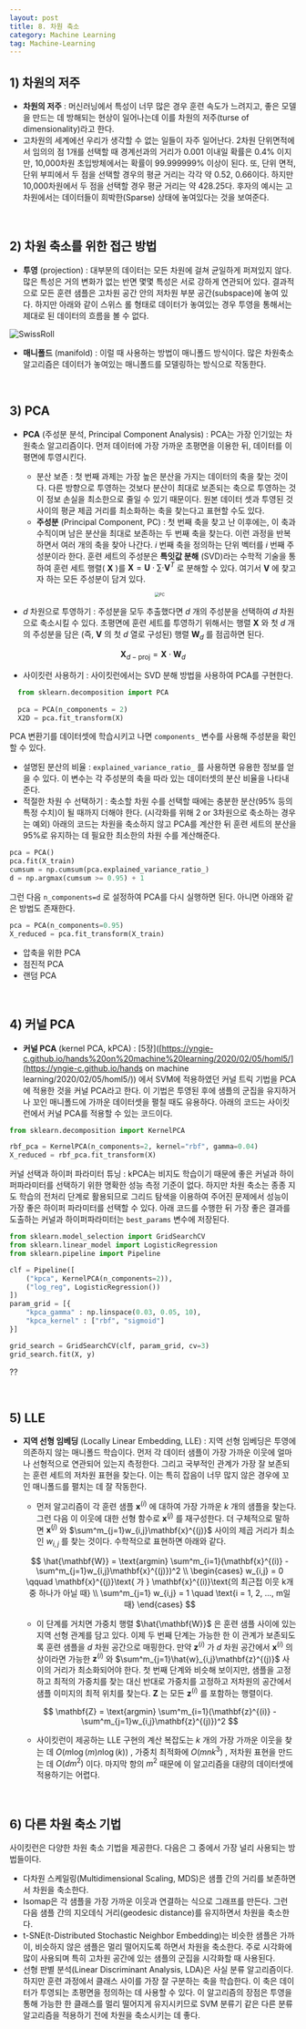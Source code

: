 ```yaml
---
layout: post
title: 8. 차원 축소
category: Machine Learning
tag: Machine-Learning
---
```






## 1) 차원의 저주

- **차원의 저주** : 머신러닝에서 특성이 너무 많은 경우 훈련 속도가 느려지고, 좋은 모델을 만드는 데 방해되는 현상이 일어나는데 이를 차원의 저주(turse of dimensionality)라고 한다.
- 고차원의 세계에선 우리가 생각할 수 없는 일들이 자주 일어난다. 2차원 단위면적에서 임의의 점 1개를 선택할 때 경계선과의 거리가 0.001 이내일 확률은 0.4% 이지만, 10,000차원 초입방체에서는 확률이 99.999999% 이상이 된다. 또, 단위 면적, 단위 부피에서 두 점을 선택할 경우의 평균 거리는 각각 약 0.52, 0.66이다. 하지만 10,000차원에서 두 점을 선택할 경우 평균 거리는 약 428.25다. 후자의 예시는 고차원에서는 데이터들이 희박한(Sparse) 상태에 놓여있다는 것을 보여준다. 

<br/>

## 2) 차원 축소를 위한 접근 방법

- **투영** (projection) : 대부분의 데이터는 모든 차원에 걸쳐 균일하게 퍼져있지 않다. 많은 특성은 거의 변화가 없는 반면 몇몇 특성은 서로 강하게 연관되어 있다. 결과적으로 모든 훈련 샘플은 고차원 공간 안의 저차원 부분 공간(subspace)에 놓여 있다. 하지만 아래와 같이 스위스 롤 형태로 데이터가 놓여있는 경우 투영을 통해서는 제대로 된 데이터의 흐름을 볼 수 없다.

![SwissRoll](https://www.researchgate.net/profile/John_Burgoyne2/publication/200688576/figure/fig1/AS:305995638165506@1449966453759/The-Swiss-roll-data-set-On-the-left-the-data-is-presented-in-its-original-form-On.png)

- **매니폴드** (manifold) : 이럴 때 사용하는 방법이 매니폴드 방식이다. 많은 차원축소 알고리즘은 데이터가 놓여있는 매니폴드를 모델링하는 방식으로 작동한다. 

<br/>

## 3) PCA

- **PCA** (주성분 분석, Principal Component Analysis) : PCA는 가장 인기있는 차원축소 알고리즘이다. 먼저 데이터에 가장 가까운 초평면을 이용한 뒤, 데이터를 이 평면에 투영시킨다.

  - 분산 보존 : 첫 번째 과제는 가장 높은 분산을 가지는 데이터의 축을 찾는 것이다. 다른 방향으로 투영하는 것보다 분산이 최대로 보존되는 축으로 투영하는 것이 정보 손실을 최소한으로 줄일 수 있기 때문이다. 원본 데이터 셋과 투영된 것 사이의 평균 제곱 거리를 최소화하는 축을 찾는다고 표현할 수도 있다.
  - **주성분** (Principal Component, PC) : 첫 번째 축을 찾고 난 이후에는, 이 축과 수직이며 남은 분산을 최대로 보존하는 두 번째 축을 찾는다. 이런 과정을 반복하면서 여러 개의 축을 찾아 나간다. $i$ 번째 축을 정의하는 단위 벡터를 $i$ 번째 주성분이라 한다. 훈련 세트의 주성분은 **특잇값 분해** (SVD)라는 수학적 기술을 통하여 훈련 세트 행렬( $\mathbf{X}$ )를 $\mathbf{X} = \mathbf{U} \cdot \sum \cdot \mathbf{V}^T$ 로 분해할 수 있다. 여기서 $\mathbf{V}$ 에 찾고자 하는 모든 주성분이 담겨 있다.

  <p align="center"><img src="https://upload.wikimedia.org/wikipedia/commons/thumb/f/f5/GaussianScatterPCA.svg/800px-GaussianScatterPCA.svg.png" alt="PC" style="zoom: 50%;" /></p>
- $d$ 차원으로 투영하기 : 주성분을 모두 추출했다면 $d$ 개의 주성분을 선택하여 $d$ 차원으로 축소시킬 수 있다. 초평면에 훈련 세트를 투영하기 위해서는 행렬 $\mathbf{X}$ 와 첫 $d$ 개의 주성분을 담은 (즉, $\mathbf{V}$ 의 첫 $d$ 열로 구성된) 행렬 $\mathbf{W}_d$ 를 점곱하면 된다.
  
$$
\mathbf{X}_{d-\text{proj}} = \mathbf{X} \cdot \mathbf{W}_d
$$



- 사이킷런 사용하기 : 사이킷런에서는 SVD 분해 방법을 사용하여 PCA를 구현한다.
  
```python
  from sklearn.decomposition import PCA
  
  pca = PCA(n_components = 2)
  X2D = pca.fit_transform(X)
```

  PCA 변환기를 데이터셋에 학습시키고 나면 `components_` 변수를 사용해 주성분을 확인할 수 있다. 

  - 설명된 분산의 비율 : `explained_variance_ratio_` 를 사용하면 유용한 정보를 얻을 수 있다. 이 변수는 각 주성분의 축을 따라 있는 데이터셋의 분산 비율을 나타내 준다. 
  - 적절한 차원 수 선택하기 : 축소할 차원 수를 선택할 때에는 충분한 분산(95% 등의 특정 수치)이 될 때까지 더해야 한다. (시각화를 위해 2 or 3차원으로 축소하는 경우는 예외) 아래의 코드는 차원을 축소하지 않고 PCA를 계산한 뒤 훈련 세트의 분산을 95%로 유지하는 데 필요한 최소한의 차원 수를 계산해준다.

  ```python
  pca = PCA()
  pca.fit(X_train)
  cumsum = np.cumsum(pca.explained_variance_ratio_)
  d = np.argmax(cumsum >= 0.95) + 1
  ```

  그런 다음  `n_components=d` 로 설정하여 PCA를 다시 실행하면 된다. 아니면 아래와 같은 방법도 존재한다.

  ```python
  pca = PCA(n_components=0.95)
  X_reduced = pca.fit_transform(X_train)
  ```

  

  - 압축을 위한 PCA
  - 점진적 PCA
  - 랜덤 PCA

<br/>

## 4) 커널 PCA

- **커널 PCA** (kernel PCA, kPCA) : [5장]([https://yngie-c.github.io/hands%20on%20machine%20learning/2020/02/05/homl5/](https://yngie-c.github.io/hands on machine learning/2020/02/05/homl5/)) 에서 SVM에 적용하였던 커널 트릭 기법을 PCA에 적용한 것을 커널 PCA라고 한다. 이 기법은 투영된 후에 샘플의 군집을 유지하거나 꼬인 매니폴드에 가까운 데이터셋을 펼칠 때도 유용하다. 아래의 코드는 사이킷런에서 커널 PCA를 적용할 수 있는 코드이다.

```python
from sklearn.decomposition import KernelPCA

rbf_pca = KernelPCA(n_components=2, kernel="rbf", gamma=0.04)
X_reduced = rbf_pca.fit_transform(X)
```

커널 선택과 하이퍼 파라미터 튜닝 : kPCA는 비지도 학습이기 때문에 좋은 커널과 하이퍼파라미터를 선택하기 위한 명확한 성능 측정 기준이 없다. 하지만 차원 축소는 종종 지도 학습의 전처리 단계로 활용되므로 그리드 탐색을 이용하여 주어진 문제에서 성능이 가장 좋은 하이퍼 파라미터를 선택할 수 있다. 아래 코드를 수행한 뒤 가장 좋은 결과를 도출하는 커널과 하이퍼파라미터는 `best_params` 변수에 저장된다.

```python
from sklearn.model_selection import GridSearchCV
from sklearn.linear_model import LogisticRegression
from sklearn.pipeline import Pipeline

clf = Pipeline([
    ("kpca", KernelPCA(n_components=2)),
    ("log_reg", LogisticRegression())
])
param_grid = [{
    "kpca_gamma" : np.linspace(0.03, 0.05, 10),
    "kpca_kernel" : ["rbf", "sigmoid"]
}]

grid_search = GridSearchCV(clf, param_grid, cv=3)
grid_search.fit(X, y)
```



?? 

<br/>

## 5) LLE

- **지역 선형 임베딩** (Locally Linear Embedding, LLE) : 지역 선형 임베딩은 투영에 의존하지 않는 매니폴드 학습이다. 먼저 각 데이터 샘플이 가장 가까운 이웃에 얼마나 선형적으로 연관되어 있는지 측정한다. 그리고 국부적인 관계가 가장 잘 보존되는 훈련 세트의 저차원 표현을 찾는다. 이는 특히 잡음이 너무 많지 않은 경우에 꼬인 매니폴드를 펼치는 데 잘 작동한다.

  - 먼저 알고리즘이 각 훈련 샘플 $\mathbf{x}^{(i)}$ 에 대하여 가장 가까운 $k$ 개의 샘플을 찾는다. 그런 다음 이 이웃에 대한 선형 함수로 $\mathbf{x}^{(j)}$ 를 재구성한다. 더 구체적으로 말하면 $\mathbf{x}^{(j)}$ 와 $\sum^m_{j=1}w_{i,j}\mathbf{x}^{(j)}$ 사이의 제곱 거리가 최소인 $w_{i,j}$ 를 찾는 것이다. 수학적으로 표현하면 아래와 같다. 

  $$
  \hat{\mathbf{W}} = \text{argmin} \sum^m_{i=1}(\mathbf{x}^{(i)} - \sum^m_{j=1}w_{i,j}\mathbf{x}^{(j)})^2 \\
  \begin{cases} w_{i,j} = 0 \qquad \mathbf{x}^{(j)}\text{ 가 } \mathbf{x}^{(i)}\text{의 최근접 이웃 k개 중 하나가 아닐 때} \\ \sum^m_{j=1} w_{i,j} = 1 \quad \text{i = 1, 2, ..., m일 때} \end{cases}
  $$

  - 이 단계를 거치면 가중치 행렬 $\hat{\mathbf{W}}$ 은 훈련 샘플 사이에 있는 지역 선형 관계를 담고 있다. 이제 두 번째 단계는 가능한 한 이 관계가 보존되도록 훈련 샘플을 $d$ 차원 공간으로 매핑한다. 만약 $\mathbf{z}^{(i)}$ 가 $d$ 차원 공간에서 $\mathbf{x}^{(i)}$ 의 상이라면 가능한 $\mathbf{z}^{(i)}$ 와 $\sum^m_{j=1}\hat{w}_{i,j}\mathbf{z}^{(j)}$ 사이의 거리가 최소화되어야 한다. 첫 번째 단계와 비슷해 보이지만, 샘플을 고정하고 최적의 가중치를 찾는 대신 반대로 가중치를 고정하고 저차원의 공간에서 샘플 이미지의 최적 위치를 찾는다. $\mathbf{Z}$ 는 모든 $\mathbf{z}^{(i)}$ 를 포함하는 행렬이다.

  $$
  \mathbf{Z} = \text{argmin} \sum^m_{i=1}(\mathbf{z}^{(i)} - \sum^m_{j=1}w_{i,j}\mathbf{z}^{(j)})^2
  $$

  - 사이킷런이 제공하는 LLE 구현의 계산 복잡도는 $k$ 개의 가장 가까운 이웃을 찾는 데 $O(m \log(m) n \log(k))$ , 가중치 최적화에  $O(mnk^3)$ , 저차원 표현을 만드는 데 $O(dm^2)$ 이다. 마지막 항의 $m^2$ 때문에 이 알고리즘을 대량의 데이터셋에 적용하기는 어렵다.



<br/>

## 6) 다른 차원 축소 기법

사이킷런은 다양한 차원 축소 기법을 제공한다. 다음은 그 중에서 가장 널리 사용되는 방법들이다.

- 다차원 스케일링(Multidimensional Scaling, MDS)은 샘플 간의 거리를 보존하면서 차원을 축소한다.
- Isomap은 각 샘플을 가장 가까운 이웃과 연결하는 식으로 그래프를 만든다. 그런 다음 샘플 간의 지오데식 거리(geodesic distance)를 유지하면서 차원을 축소한다.
- t-SNE(t-Distributed Stochastic Neighbor Embedding)는 비슷한 샘플은 가까이, 비슷하지 않은 샘플은 멀리 떨어지도록 하면서 차원을 축소한다. 주로 시각화에 많이 사용되며 특히 고차원 공간에 있는 샘플의 군집을 시각화할 때 사용된다.
- 선형 판별 분석(Linear Discriminant Analysis, LDA)은 사실 분류 알고리즘이다. 하지만 훈련 과정에서 클래스 사이를 가장 잘 구분하는 축을 학습한다. 이 축은 데이터가 투영되는 초평면을 정의하는 데 사용할 수 있다. 이 알고리즘의 장점은 투영을 통해 가능한 한 클래스를 멀리 떨어지게 유지시키므로 SVM 분류기 같은 다른 분류 알고리즘을 적용하기 전에 차원을 축소시키는 데 좋다.

<br/>

